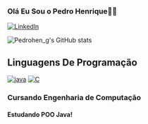 
### Olá Eu Sou o Pedro Henrique🖐🏼

[![Linkedln](https://img.shields.io/badge/LinkedIn-0077B5?style=for-the-badge&logo=linkedin&logoColor=white)](https://www.linkedin.com/in/pedro-henrique-gomes-silva-6296452b6/) 

![Pedrohen_g's GitHub stats](https://github-readme-stats.vercel.app/api?username=pedrohen-g&show_icons=true&theme=dark)

## Linguagens De Programação
[![java](https://img.shields.io/badge/Java-ED8B00?style=for-the-badge&logo=openjdk&logoColor=white)]() 
[![C](https://img.shields.io/badge/C-00599C?style=for-the-badge&logo=c&logoColor=white)]()
<br>
### Cursando Engenharia de Computação

#### Estudando POO Java!
